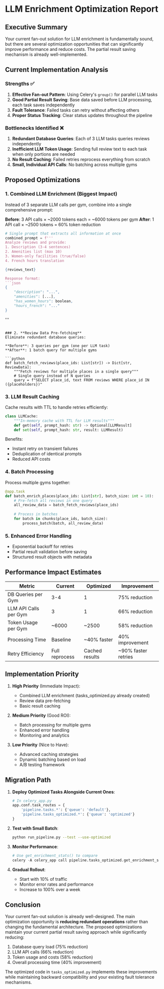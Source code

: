 # LLM Enrichment Optimization Report

## Executive Summary

Your current fan-out solution for LLM enrichment is fundamentally sound, but there are several optimization opportunities that can significantly improve performance and reduce costs. The partial result saving mechanism is already well-implemented.

## Current Implementation Analysis

### Strengths ✅
1. **Effective Fan-out Pattern**: Using Celery's `group()` for parallel LLM tasks
2. **Good Partial Result Saving**: Base data saved before LLM processing, each task saves independently
3. **Fault Tolerance**: Failed tasks can retry without affecting others
4. **Proper Status Tracking**: Clear status updates throughout the pipeline

### Bottlenecks Identified ❌
1. **Redundant Database Queries**: Each of 3 LLM tasks queries reviews independently
2. **Inefficient LLM Token Usage**: Sending full review text to each task when only portions are needed
3. **No Result Caching**: Failed retries reprocess everything from scratch
4. **Small, Individual API Calls**: No batching across multiple gyms

## Proposed Optimizations

### 1. **Combined LLM Enrichment** (Biggest Impact)
Instead of 3 separate LLM calls per gym, combine into a single comprehensive prompt:

**Before**: 3 API calls × ~2000 tokens each = ~6000 tokens per gym
**After**: 1 API call × ~2500 tokens = 60% token reduction

```python
# Single prompt that extracts all information at once
combined_prompt = f'''
Analyze reviews and provide:
1. Description (3-4 sentences)
2. Amenities list (max 10)
3. Women-only facilities (true/false)
4. French hours translation

{reviews_text}

Response format:
```json
{
    "description": "...",
    "amenities": [...],
    "has_women_hours": boolean,
    "hours_french": "..."
}
```
'''
```

### 2. **Review Data Pre-fetching**
Eliminate redundant database queries:

**Before**: 3 queries per gym (one per LLM task)
**After**: 1 batch query for multiple gyms

```python
def batch_fetch_reviews(place_ids: List[str]) -> Dict[str, ReviewData]:
    """Fetch reviews for multiple places in a single query"""
    # Single query instead of N queries
    query = f"SELECT place_id, text FROM reviews WHERE place_id IN ({placeholders})"
```

### 3. **LLM Result Caching**
Cache results with TTL to handle retries efficiently:

```python
class LLMCache:
    """In-memory cache with TTL for LLM results"""
    def get(self, prompt_hash: str) -> Optional[LLMResult]
    def set(self, prompt_hash: str, result: LLMResult)
```

Benefits:
- Instant retry on transient failures
- Deduplication of identical prompts
- Reduced API costs

### 4. **Batch Processing**
Process multiple gyms together:

```python
@app.task
def batch_enrich_places(place_ids: List[str], batch_size: int = 10):
    # Pre-fetch all reviews in one query
    all_review_data = batch_fetch_reviews(place_ids)
    
    # Process in batches
    for batch in chunks(place_ids, batch_size):
        process_batch(batch, all_review_data)
```

### 5. **Enhanced Error Handling**
- Exponential backoff for retries
- Partial result validation before saving
- Structured result objects with metadata

## Performance Impact Estimates

| Metric | Current | Optimized | Improvement |
|--------|---------|-----------|-------------|
| DB Queries per Gym | 3-4 | 1 | 75% reduction |
| LLM API Calls per Gym | 3 | 1 | 66% reduction |
| Token Usage per Gym | ~6000 | ~2500 | 58% reduction |
| Processing Time | Baseline | ~40% faster | 40% improvement |
| Retry Efficiency | Full reprocess | Cached results | ~90% faster retries |

## Implementation Priority

1. **High Priority** (Immediate Impact):
   - Combined LLM enrichment (tasks_optimized.py already created)
   - Review data pre-fetching
   - Basic result caching

2. **Medium Priority** (Good ROI):
   - Batch processing for multiple gyms
   - Enhanced error handling
   - Monitoring and analytics

3. **Low Priority** (Nice to Have):
   - Advanced caching strategies
   - Dynamic batching based on load
   - A/B testing framework

## Migration Path

1. **Deploy Optimized Tasks Alongside Current Ones**:
   ```python
   # In celery_app.py
   app.conf.task_routes = {
       'pipeline.tasks.*': {'queue': 'default'},
       'pipeline.tasks_optimized.*': {'queue': 'optimized'}
   }
   ```

2. **Test with Small Batch**:
   ```bash
   python run_pipeline.py --test --use-optimized
   ```

3. **Monitor Performance**:
   ```python
   # Use get_enrichment_stats() to compare
   celery -A celery_app call pipeline.tasks_optimized.get_enrichment_stats
   ```

4. **Gradual Rollout**:
   - Start with 10% of traffic
   - Monitor error rates and performance
   - Increase to 100% over a week

## Conclusion

Your current fan-out solution is already well-designed. The main optimization opportunity is **reducing redundant operations** rather than changing the fundamental architecture. The proposed optimizations maintain your current partial result saving approach while significantly reducing:

1. Database query load (75% reduction)
2. LLM API calls (66% reduction)  
3. Token usage and costs (58% reduction)
4. Overall processing time (40% improvement)

The optimized code in `tasks_optimized.py` implements these improvements while maintaining backward compatibility and your existing fault tolerance mechanisms.